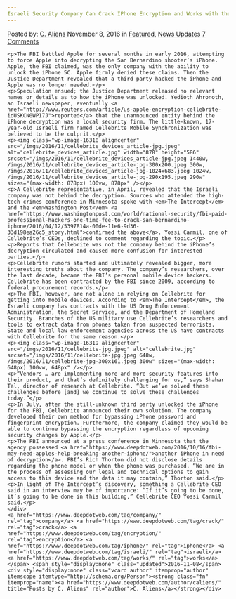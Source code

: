 ```yaml
---
Israeli Security Company Can Crack IPhone Encryption and Works with the FBi"
---
```

<article class="post-listing post-16317 post type-post status-publish format-standard has-post-thumbnail hentry  tag-company tag-crack tag-encryption tag-iphone tag-israeli tag-security tag-works">
    <div class="post-inner">
        <span>Posted by: <a href="https://www.deepdotweb.com/author/caliens/" title="">C. Aliens </a></span>
    <span>November 8, 2016</span>
    <span>in <a href="https://www.deepdotweb.com/category/deepdot-news/" rel="category tag">Featured</a>, <a href="https://www.deepdotweb.com/category/news-updates/" rel="category tag">News Updates</a></span>
    <span><a href="https://www.deepdotweb.com/2016/11/08/israeli-security-company-can-crack-iphone-encryption-works-fbi/#comments">7 Comments</a></span>
    </p>
    <div class="clear"></div>
    
    <p>The FBI battled Apple for several months in early 2016, attempting to force Apple into decrypting the San Bernardino shooter’s iPhone. Apple, the FBI claimed, was the only company with the ability to unlock the iPhone 5C. Apple firmly denied these claims. Then the Justice Department revealed that a third party hacked the iPhone and Apple was no longer needed.</p>
    <p>Speculation ensued; the Justice Department released no relevant names or details as to how the iPhone was unlocked. Yedioth Ahronoth, an Israeli newspaper, eventually <a href="http://www.reuters.com/article/us-apple-encryption-cellebrite-idUSKCN0WP17J">reported</a> that the unannounced entity behind the iPhone decryption was a local security firm. The little-known, 17-year-old Israeli firm named Cellebrite Mobile Synchronization was believed to be the culprit.</p>
    <p><img class="wp-image-16318 aligncenter" src="/imgs/2016/11/cellebrite_devices_article-jpg.jpeg" alt="cellebrite_devices_article.jpg" width="878" height="586" srcset="/imgs/2016/11/cellebrite_devices_article-jpg.jpeg 1440w, /imgs/2016/11/cellebrite_devices_article-jpg-300x200.jpeg 300w, /imgs/2016/11/cellebrite_devices_article-jpg-1024x683.jpeg 1024w, /imgs/2016/11/cellebrite_devices_article-jpg-290x195.jpeg 290w" sizes="(max-width: 878px) 100vw, 878px" /></p>
    <p>A Cellebrite representative, in April, revealed that the Israeli company was not behind the decryption. Sources who attended the high-tech crimes conference in Minnesota spoke with <em>The Intercept</em> and the <em>Washington Post</em> <a href="https://www.washingtonpost.com/world/national-security/fbi-paid-professional-hackers-one-time-fee-to-crack-san-bernardino-iphone/2016/04/12/5397814a-00de-11e6-9d36-33d198ea26c5_story.html">confirmed the above</a>. Yossi Carmil, one of Cellebrite’s CEOs, declined to comment regarding the topic.</p>
    <p>Reports that Cellebrite was not the company behind the iPhone’s decryption circulated and caused more confusion for interested parties.</p>
    <p>Cellebrite rumors started and ultimately revealed bigger, more interesting truths about the company. The company’s researchers, over the last decade, became the FBI’s personal mobile device hackers. Cellebrite has been contracted by the FBI since 2009, according to federal procurement records.</p>
    <p>The FBI, however, are not alone in relying on Cellebrite for getting into mobile devices. According to <em>The Intercept</em>, the Israeli company has contracts with the US Drug Enforcement Administration, the Secret Service, and the Department of Homeland Security. Branches of the US military use Cellebrite’s researchers and tools to extract data from phones taken from suspected terrorists. State and local law enforcement agencies across the US have contracts with Cellebrite for the same reason.</p>
    <p><img class="wp-image-16319 aligncenter" src="/imgs/2016/11/cellebrite-jpg.jpeg" alt="cellebrite.jpg" srcset="/imgs/2016/11/cellebrite-jpg.jpeg 648w, /imgs/2016/11/cellebrite-jpg-300x161.jpeg 300w" sizes="(max-width: 648px) 100vw, 648px" /></p>
    <p>“Vendors … are implementing more and more security features into their product, and that’s definitely challenging for us,” says Shahar Tal, director of research at Cellebrite. “But we’ve solved these challenges before [and] we continue to solve these challenges today.”</p>
    <p>In July, after the still-unknown third party unlocked the iPhone for the FBI, Cellebrite announced their own solution. The company developed their own method for bypassing iPhone password and fingerprint encryption. Furthermore, the company claimed they would be able to continue bypassing the encryption regardless of upcoming security changes by Apple.</p>
    <p>The FBI announced at a press conference in Minnesota that the agency possessed <a href="https://www.deepdotweb.com/2016/10/16/fbi-may-need-apples-help-breaking-another-iphone/">another iPhone in need of decryption</a>. FBI’s Rich Thorton did not disclose details regarding the phone model or when the phone was purchased. “We are in the process of assessing our legal and technical options to gain access to this device and the data it may contain,” Thorton said.</p>
    <p>In light of The Intercept’s discovery, something a Cellebrite CEO said in an interview may be of importance: “If it’s going to be done, it’s going to be done in this building,” Cellebrite CEO Yossi Carmil said.</p>
    </div>
    <a href="https://www.deepdotweb.com/tag/company/" rel="tag">company</a> <a href="https://www.deepdotweb.com/tag/crack/" rel="tag">crack</a> <a href="https://www.deepdotweb.com/tag/encryption/" rel="tag">encryption</a> <a href="https://www.deepdotweb.com/tag/iphone/" rel="tag">iphone</a> <a href="https://www.deepdotweb.com/tag/israeli/" rel="tag">israeli</a>  <a href="https://www.deepdotweb.com/tag/works/" rel="tag">works</a></span> <span style="display:none" class="updated">2016-11-08</span>
    <div style="display:none" class="vcard author" itemprop="author" itemscope itemtype="http://schema.org/Person"><strong class="fn" itemprop="name"><a href="https://www.deepdotweb.com/author/caliens/" title="Posts by C. Aliens" rel="author">C. Aliens</a></strong></div>
    
